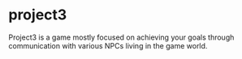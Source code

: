 # project3
Project3 is a game mostly focused on achieving your goals through communication with various NPCs living in the game world.
